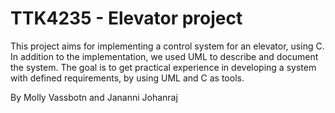 # TTK4235 - Elevator project

This project aims for implementing a control system for an elevator, using C. In addition to the implementation, we used UML to describe and document the system. 
The goal is to get practical experience in developing a system with defined requirements, by using UML and C as tools.

By Molly Vassbotn and Jananni Johanraj
